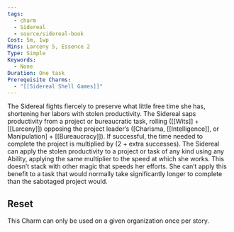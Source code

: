 ```yaml
---
tags:
  - charm
  - Sidereal
  - source/sidereal-book
Cost: 5m, 1wp
Mins: Larceny 5, Essence 2
Type: Simple
Keywords:
  - None
Duration: One task
Prerequisite Charms:
  - "[[Sidereal Shell Games]]"
---
```

The Sidereal fights fiercely to preserve what little free time she has, shortening her labors with stolen productivity. The Sidereal saps productivity from a project or bureaucratic task, rolling ([[Wits]] + [[Larceny]]) opposing the project leader’s ([Charisma, [[Intelligence]], or Manipulation] + [[Bureaucracy]]). If successful, the time needed to complete the project is multiplied by (2 + extra successes). The Sidereal can apply the stolen productivity to a project or task of any kind using any Ability, applying the same multiplier to the speed at which she works. This doesn’t stack with other magic that speeds her efforts. She can’t apply this benefit to a task that would normally take significantly longer to complete than the sabotaged project would. 
## Reset
This Charm can only be used on a given organization once per story.